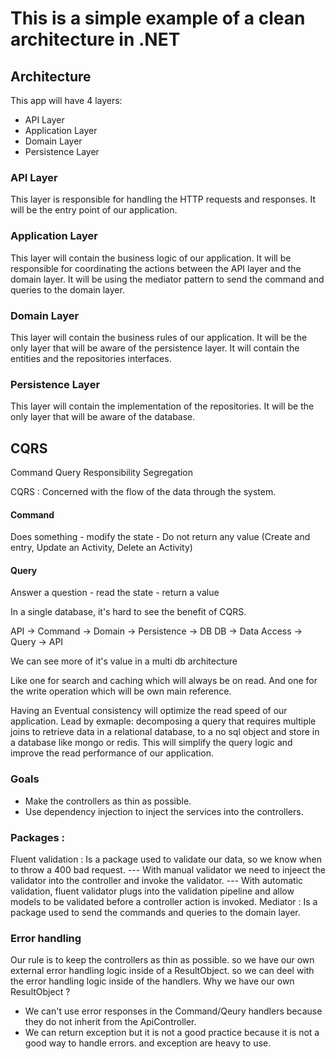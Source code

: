 # This is a simple example of a clean architecture in .NET

## Architecture

This app will have 4 layers:

- API Layer
- Application Layer
- Domain Layer
- Persistence Layer

### API Layer

This layer is responsible for handling the HTTP requests and responses.
It will be the entry point of our application.

### Application Layer

This layer will contain the business logic of our application.
It will be responsible for coordinating the actions between the API layer and the domain layer.
It will be using the mediator pattern to send the command and queries to the domain layer.

### Domain Layer

This layer will contain the business rules of our application.
It will be the only layer that will be aware of the persistence layer.
It will contain the entities and the repositories interfaces.

### Persistence Layer

This layer will contain the implementation of the repositories.
It will be the only layer that will be aware of the database.

## CQRS

Command Query Responsibility Segregation

CQRS : Concerned with the flow of the data through the system.

#### Command

Does something - modify the state - Do not return any value
(Create and entry, Update an Activity, Delete an Activity)

#### Query

Answer a question - read the state - return a value

In a single database, it's hard to see the benefit of CQRS.

API -> Command -> Domain -> Persistence -> DB
DB -> Data Access -> Query -> API

We can see more of it's value in a multi db architecture

Like one for search and caching which will always be on read.
And one for the write operation which will be own main reference.

Having an Eventual consistency will optimize the read speed of our application.
Lead by exmaple: decomposing a query that requires multiple joins to retrieve data in a relational database,
to a no sql object and store in a database like mongo or redis.
This will simplify the query logic and improve the read performance of our application.

### Goals

- Make the controllers as thin as possible.
- Use dependency injection to inject the services into the controllers.

### Packages :

Fluent validation : Is a package used to validate our data, so we know when to throw a 400 bad request.
--- With manual validator we need to injeect the validator into the controller and invoke the validator.
--- With automatic validation, fluent validator plugs into the validation pipeline and allow models to be validated before a controller action is invoked.
Mediator : Is a package used to send the commands and queries to the domain layer.

### Error handling

Our rule is to keep the controllers as thin as possible.
so we have our own external error handling logic inside of a ResultObject. so we can deel with the error handling logic inside of the handlers.
Why we have our own ResultObject ?

- We can't use error responses in the Command/Qeury handlers because they do not inherit from the ApiController.
- We can return exception but it is not a good practice because it is not a good way to handle errors. and exception are heavy to use.
